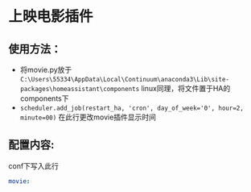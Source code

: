 # 上映电影插件

## 使用方法：

- 将movie.py放于`C:\Users\55334\AppData\Local\Continuum\anaconda3\Lib\site-packages\homeassistant\components`
linux同理，将文件置于HA的components下
- `scheduler.add_job(restart_ha, 'cron', day_of_week='0', hour=2, minute=00)`
在此行更改movie插件显示时间

## 配置内容:

conf下写入此行
```yaml
movie:
```